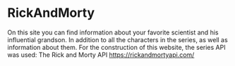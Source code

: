 # RickAndMorty

On this site you can find information about your favorite scientist and his influential grandson. In addition to all the characters in the series, as well as information about them.
For the construction of this website, the series API was used: The Rick and Morty API
https://rickandmortyapi.com/
